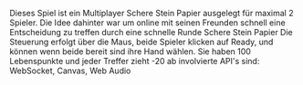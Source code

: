 Dieses Spiel ist ein Multiplayer Schere Stein Papier ausgelegt für maximal 2 Spieler. 
Die Idee dahinter war um online mit seinen Freunden schnell eine Entscheidung zu treffen durch eine schnelle Runde Schere Stein Papier
Die Steuerung erfolgt über die Maus, beide Spieler klicken auf Ready, und können wenn beide bereit sind ihre Hand wählen. Sie haben 100 Lebenspunkte und jeder Treffer zieht -20 ab
involvierte API's sind: WebSocket, Canvas, Web Audio
